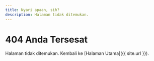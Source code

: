 ```yaml
---
title: Nyari apaan, sih?
description: Halaman tidak ditemukan.
---
```

# 404 Anda Tersesat

Halaman tidak ditemukan. Kembali ke [Halaman Utama]({{ site.url }}).
